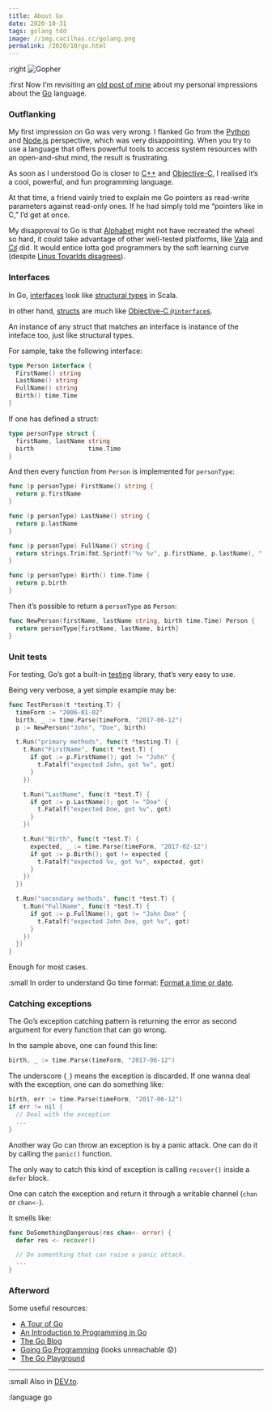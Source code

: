 ```yaml
---
title: About Go
date: 2020-10-31
tags: golang tdd
image: //img.cacilhas.cc/golang.png
permalink: /2020/10/go.html
---
```

[image]: {{{image}}}
[A Tour of Go]: https://tour.golang.org/
[Alphabet]: https://abc.xyz/
[An Introduction to Programming in Go]: https://www.golang-book.com/books/intro
[C++]: http://www.cplusplus.com/
[C♯]: https://docs.microsoft.com/en-us/dotnet/csharp/programming-guide/
[DEV.to]: https://dev.to/cacilhas/about-go-51c1
[Format a time or date]: https://yourbasic.org/golang/format-parse-string-time-date-example/
[Go]: https://golang.org/
[Going Go Programming]: https://www.goinggo.net/
[interfaces]: https://www.golang-book.com/books/intro/9
[Linus Tovarlds disagrees]: https://lwn.net/Articles/249460/
[Node.js]: https://nodejs.org/
[Objective-C]: https://www.gnu.org/software/gnustep/resources/documentation/Developer/Base/ProgrammingManual/manual_toc.html
[objc-interface]: https://developer.apple.com/library/archive/documentation/Cocoa/Conceptual/ProgrammingWithObjectiveC/DefiningClasses/DefiningClasses.html
[old post of mine]: /2017/06/golang.html
[Python]: https://www.python.org/
[structs]: https://gobyexample.com/structs
[structural types]: https://docs.scala-lang.org/style/types.html#structural-types
[testing]: https://golang.org/pkg/testing/
[The Go Blog]: https://blog.golang.org/
[The Go Playground]: https://play.golang.org/
[Vala]: https://wiki.gnome.org/Projects/Vala

:right ![Gopher][image]

:first Now I’m revisiting an [old post of mine][] about my personal impressions
about the [Go][] language.

### Outflanking

My first impression on Go was very wrong. I flanked Go from the [Python][] and
[Node.js][] perspective, which was very disappointing. When you try to use a
language that offers powerful tools to access system resources with an
open-and-shut mind, the result is frustrating.

As soon as I understood Go is closer to [C++][] and [Objective-C][], I realised
it’s a cool, powerful, and fun programming language.

At that time, a friend vainly tried to explain me Go pointers as read-write
parameters against read-only ones. If he had simply told me “pointers like in
C,” I’d get at once.

My disapproval to Go is that [Alphabet][] might not have recreated the
wheel so hard, it could take advantage of other well-tested platforms, like
[Vala][] and [C♯][] did. It would entice lotta god programmers by the soft
learning curve (despite [Linus Tovarlds disagrees][]).

### Interfaces

In Go, [interfaces][] look like [structural types][] in Scala.

In other hand, [structs][] are much like
[Objective-C `@interface`s][objc-interface].

An instance of any struct that matches an interface is instance of the
inteface too, just like structural types.

For sample, take the following interface:

```go
type Person interface {
  FirstName() string
  LastName() string
  FullName() string
  Birth() time.Time
}
```

If one has defined a struct:

```go
type personType struct {
  firstName, lastName string
  birth               time.Time
}
```

And then every function from `Person` is implemented for `personType`:

```go
func (p personType) FirstName() string {
  return p.firstName
}

func (p personType) LastName() string {
  return p.lastName
}

func (p personType) FullName() string {
  return strings.Trim(fmt.Sprintf("%v %v", p.firstName, p.lastName), " ")
}

func (p personType) Birth() time.Time {
  return p.birth
}
```

Then it’s possible to return a `personType` as `Person`:

```go
func NewPerson(firstName, lastName string, birth time.Time) Person {
  return personType{firstName, lastName, birth}
}
```

### Unit tests

For testing, Go’s got a built-in [testing][] library, that’s very easy to
use.

Being very verbose, a yet simple example may be:

```go
func TestPerson(t *testing.T) {
  timeForm := "2006-01-02"
  birth, _ := time.Parse(timeForm, "2017-06-12")
  p := NewPerson("John", "Doe", birth)

  t.Run("primary methods", func(t *testing.T) {
    t.Run("FirstName", func(t *test.T) {
      if got := p.FirstName(); got != "John" {
        t.Fatalf("expected John, got %v", got)
      }
    })

    t.Run("LastName", func(t *test.T) {
      if got := p.LastName(); got != "Doe" {
        t.Fatalf("expected Doe, got %v", got)
      }
    })

    t.Run("Birth", func(t *test.T) {
      expected, _ := time.Parse(timeForm, "2017-02-12")
      if got := p.Birth(); got != expected {
        t.Fatalf("expected %v, got %v", expected, got)
      }
    })
  })

  t.Run("secondary methods", func(t *test.T) {
    t.Run("FullName", func(t *test.T) {
      if got := p.FullName(); got != "John Doe" {
        t.Fatalf("expected John Doe, got %v", got)
      }
    })
  })
}
```

Enough for most cases.

:small In order to understand Go time format: [Format a time or date][].

### Catching exceptions

The Go’s exception catching pattern is returning the error as second argument
for every function that can go wrong.

In the sample above, one can found this line:

```go
birth, _ := time.Parse(timeForm, "2017-06-12")
```

The underscore (`_`) means the exception is discarded. If one wanna deal with
the exception, one can do something like:

```go
birth, err := time.Parse(timeForm, "2017-06-12")
if err != nil {
  // Deal with the exception
  ...
}
```

Another way Go can throw an exception is by a panic attack. One can do it by
calling the `panic()` function.

The only way to catch this kind of exception is calling `recover()` inside a
`defer` block.

One can catch the exception and return it through a writable channel (`chan` or
`chan<-`).

It smells like:

```go
func DoSomethingDangerous(res chan<- error) {
  defer res <- recover()

  // Do somenthing that can raise a panic attack.
  ...
}
```

### Afterword

Some useful resources:

- [A Tour of Go][]
- [An Introduction to Programming in Go][]
- [The Go Blog][]
- [Going Go Programming][] (looks unreachable 😟)
- [The Go Playground][]

-----

:small Also in [DEV.to][].

:language go
